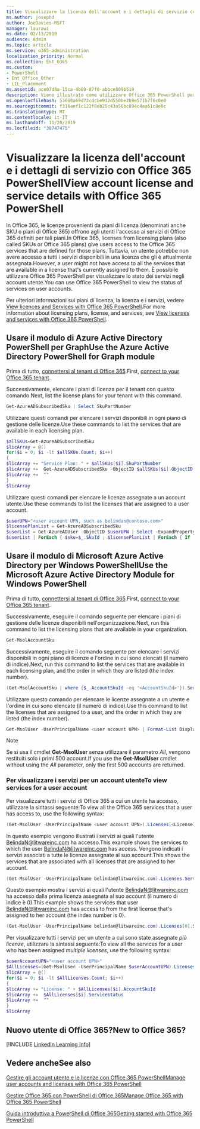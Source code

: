 ```yaml
---
title: Visualizzare la licenza dell'account e i dettagli di servizio con Office 365 PowerShell
ms.author: josephd
author: JoeDavies-MSFT
manager: laurawi
ms.date: 02/13/2019
audience: Admin
ms.topic: article
ms.service: o365-administration
localization_priority: Normal
ms.collection: Ent_O365
ms.custom:
- PowerShell
- Ent_Office_Other
- LIL_Placement
ms.assetid: ace07d8a-15ca-4b89-87f0-abbce809b519
description: Viene illustrato come utilizzare Office 365 PowerShell per determinare i servizi di Office 365 assegnati agli utenti.
ms.openlocfilehash: 53668a69d72cdcbe912d550be2b9e571b7f6c0e0
ms.sourcegitcommit: f316aef1c122f8eb25c43a56bc894c4aa61c8e0c
ms.translationtype: MT
ms.contentlocale: it-IT
ms.lasthandoff: 11/20/2019
ms.locfileid: "38747475"
---
```

# <a name="view-account-license-and-service-details-with-office-365-powershell"></a><span data-ttu-id="6f8dd-103">Visualizzare la licenza dell'account e i dettagli di servizio con Office 365 PowerShell</span><span class="sxs-lookup"><span data-stu-id="6f8dd-103">View account license and service details with Office 365 PowerShell</span></span>

<span data-ttu-id="6f8dd-104">In Office 365, le licenze provenienti da piani di licenza (denominati anche SKU o piani di Office 365) offrono agli utenti l'accesso ai servizi di Office 365 definiti per tali piani.</span><span class="sxs-lookup"><span data-stu-id="6f8dd-104">In Office 365, licenses from licensing plans (also called SKUs or Office 365 plans) give users access to the Office 365 services that are defined for those plans.</span></span> <span data-ttu-id="6f8dd-105">Tuttavia, un utente potrebbe non avere accesso a tutti i servizi disponibili in una licenza che gli è attualmente assegnata.</span><span class="sxs-lookup"><span data-stu-id="6f8dd-105">However, a user might not have access to all the services that are available in a license that's currently assigned to them.</span></span> <span data-ttu-id="6f8dd-106">È possibile utilizzare Office 365 PowerShell per visualizzare lo stato dei servizi negli account utente.</span><span class="sxs-lookup"><span data-stu-id="6f8dd-106">You can use Office 365 PowerShell to view the status of services on user accounts.</span></span> 

<span data-ttu-id="6f8dd-107">Per ulteriori informazioni sui piani di licenza, la licenza e i servizi, vedere [View licences and Services with Office 365 PowerShell](view-licenses-and-services-with-office-365-powershell.md).</span><span class="sxs-lookup"><span data-stu-id="6f8dd-107">For more information about licensing plans, license, and services, see [View licenses and services with Office 365 PowerShell](view-licenses-and-services-with-office-365-powershell.md).</span></span>

## <a name="use-the-azure-active-directory-powershell-for-graph-module"></a><span data-ttu-id="6f8dd-108">Usare il modulo di Azure Active Directory PowerShell per Graph</span><span class="sxs-lookup"><span data-stu-id="6f8dd-108">Use the Azure Active Directory PowerShell for Graph module</span></span>

<span data-ttu-id="6f8dd-109">Prima di tutto, [connettersi al tenant di Office 365](connect-to-office-365-powershell.md#connect-with-the-azure-active-directory-powershell-for-graph-module).</span><span class="sxs-lookup"><span data-stu-id="6f8dd-109">First, [connect to your Office 365 tenant](connect-to-office-365-powershell.md#connect-with-the-azure-active-directory-powershell-for-graph-module).</span></span>
  
<span data-ttu-id="6f8dd-110">Successivamente, elencare i piani di licenza per il tenant con questo comando.</span><span class="sxs-lookup"><span data-stu-id="6f8dd-110">Next, list the license plans for your tenant with this command.</span></span>

```powershell
Get-AzureADSubscribedSku | Select SkuPartNumber
```

<span data-ttu-id="6f8dd-111">Utilizzare questi comandi per elencare i servizi disponibili in ogni piano di gestione delle licenze.</span><span class="sxs-lookup"><span data-stu-id="6f8dd-111">Use these commands to list the services that are available in each licensing plan.</span></span>

```powershell
$allSKUs=Get-AzureADSubscribedSku
$licArray = @()
for($i = 0; $i -lt $allSKUs.Count; $i++)
{
$licArray += "Service Plan: " + $allSKUs[$i].SkuPartNumber
$licArray +=  Get-AzureADSubscribedSku -ObjectID $allSKUs[$i].ObjectID | Select -ExpandProperty ServicePlans
$licArray +=  ""
}
$licArray
```

<span data-ttu-id="6f8dd-112">Utilizzare questi comandi per elencare le licenze assegnate a un account utente.</span><span class="sxs-lookup"><span data-stu-id="6f8dd-112">Use these commands to list the licenses that are assigned to a user account.</span></span>

```powershell
$userUPN="<user account UPN, such as belindan@contoso.com>"
$licensePlanList = Get-AzureADSubscribedSku
$userList = Get-AzureADUser -ObjectID $userUPN | Select -ExpandProperty AssignedLicenses | Select SkuID 
$userList | ForEach { $sku=$_.SkuId ; $licensePlanList | ForEach { If ( $sku -eq $_.ObjectId.substring($_.ObjectId.length - 36, 36) ) { Write-Host $_.SkuPartNumber } } }
```

## <a name="use-the-microsoft-azure-active-directory-module-for-windows-powershell"></a><span data-ttu-id="6f8dd-113">Usare il modulo di Microsoft Azure Active Directory per Windows PowerShell</span><span class="sxs-lookup"><span data-stu-id="6f8dd-113">Use the Microsoft Azure Active Directory Module for Windows PowerShell</span></span>

<span data-ttu-id="6f8dd-114">Prima di tutto, [connettersi al tenant di Office 365](connect-to-office-365-powershell.md#connect-with-the-microsoft-azure-active-directory-module-for-windows-powershell).</span><span class="sxs-lookup"><span data-stu-id="6f8dd-114">First, [connect to your Office 365 tenant](connect-to-office-365-powershell.md#connect-with-the-microsoft-azure-active-directory-module-for-windows-powershell).</span></span>

<span data-ttu-id="6f8dd-115">Successivamente, eseguire il comando seguente per elencare i piani di gestione delle licenze disponibili nell'organizzazione.</span><span class="sxs-lookup"><span data-stu-id="6f8dd-115">Next, run this command to list the licensing plans that are available in your organization.</span></span> 

```powershell
Get-MsolAccountSku
```

<span data-ttu-id="6f8dd-116">Successivamente, eseguire il comando seguente per elencare i servizi disponibili in ogni piano di licenze e l'ordine in cui sono elencati (il numero di indice).</span><span class="sxs-lookup"><span data-stu-id="6f8dd-116">Next, run this command to list the services that are available in each licensing plan, and the order in which they are listed (the index number).</span></span>

```powershell
(Get-MsolAccountSku | where {$_.AccountSkuId -eq '<AccountSkuId>'}).ServiceStatus
```
  
<span data-ttu-id="6f8dd-117">Utilizzare questo comando per elencare le licenze assegnate a un utente e l'ordine in cui sono elencate (il numero di indice).</span><span class="sxs-lookup"><span data-stu-id="6f8dd-117">Use this command to list the licenses that are assigned to a user, and the order in which they are listed (the index number).</span></span>

```powershell
Get-MsolUser -UserPrincipalName <user account UPN> | Format-List DisplayName,Licenses
```

>[!Note]
><span data-ttu-id="6f8dd-118">Se si usa il cmdlet **Get-MsolUser** senza utilizzare il parametro _All_, vengono restituiti solo i primi 500 account.</span><span class="sxs-lookup"><span data-stu-id="6f8dd-118">If you use the **Get-MsolUser** cmdlet without using the _All_ parameter, only the first 500 accounts are returned.</span></span>
>
   

### <a name="to-view-services-for-a-user-account"></a><span data-ttu-id="6f8dd-119">Per visualizzare i servizi per un account utente</span><span class="sxs-lookup"><span data-stu-id="6f8dd-119">To view services for a user account</span></span>

<span data-ttu-id="6f8dd-120">Per visualizzare tutti i servizi di Office 365 a cui un utente ha accesso, utilizzare la sintassi seguente:</span><span class="sxs-lookup"><span data-stu-id="6f8dd-120">To view all the Office 365 services that a user has access to, use the following syntax:</span></span>
  
```powershell
(Get-MsolUser -UserPrincipalName <user account UPN>).Licenses[<LicenseIndexNumber>].ServiceStatus
```

<span data-ttu-id="6f8dd-121">In questo esempio vengono illustrati i servizi ai quali l'utente BelindaN@litwareinc.com ha accesso.</span><span class="sxs-lookup"><span data-stu-id="6f8dd-121">This example shows the services to which the user BelindaN@litwareinc.com has access.</span></span> <span data-ttu-id="6f8dd-122">Vengono indicati i servizi associati a tutte le licenze assegnate al suo account.</span><span class="sxs-lookup"><span data-stu-id="6f8dd-122">This shows the services that are associated with all licenses that are assigned to her account.</span></span>
  
```powershell
(Get-MsolUser -UserPrincipalName belindan@litwareinc.com).Licenses.ServiceStatus
```

<span data-ttu-id="6f8dd-123">Questo esempio mostra i servizi ai quali l'utente BelindaN@litwareinc.com ha accesso dalla prima licenza assegnata al suo account (il numero di indice è 0).</span><span class="sxs-lookup"><span data-stu-id="6f8dd-123">This example shows the services that user BelindaN@litwareinc.com has access to from the first license that's assigned to her account (the index number is 0).</span></span>
  
```powershell
(Get-MsolUser -UserPrincipalName belindan@litwareinc.com).Licenses[0].ServiceStatus
```

<span data-ttu-id="6f8dd-124">Per visualizzare tutti i servizi per un utente a cui sono state assegnate *più licenze*, utilizzare la sintassi seguente:</span><span class="sxs-lookup"><span data-stu-id="6f8dd-124">To view all the services for a user who has been assigned *multiple licenses*, use the following syntax:</span></span>

```powershell
$userAccountUPN="<user account UPN>"
$AllLicenses=(Get-MsolUser -UserPrincipalName $userAccountUPN).Licenses
$licArray = @()
for($i = 0; $i -lt $AllLicenses.Count; $i++)
{
$licArray += "License: " + $AllLicenses[$i].AccountSkuId
$licArray +=  $AllLicenses[$i].ServiceStatus
$licArray +=  ""
}
$licArray
```

  
## <a name="new-to-office-365"></a><span data-ttu-id="6f8dd-125">Nuovo utente di Office 365?</span><span class="sxs-lookup"><span data-stu-id="6f8dd-125">New to Office 365?</span></span>

[!INCLUDE [LinkedIn Learning Info](../common/office/linkedin-learning-info.md)]

## <a name="see-also"></a><span data-ttu-id="6f8dd-126">Vedere anche</span><span class="sxs-lookup"><span data-stu-id="6f8dd-126">See also</span></span>

[<span data-ttu-id="6f8dd-127">Gestire gli account utente e le licenze con Office 365 PowerShell</span><span class="sxs-lookup"><span data-stu-id="6f8dd-127">Manage user accounts and licenses with Office 365 PowerShell</span></span>](manage-user-accounts-and-licenses-with-office-365-powershell.md)
  
[<span data-ttu-id="6f8dd-128">Gestire Office 365 con PowerShell di Office 365</span><span class="sxs-lookup"><span data-stu-id="6f8dd-128">Manage Office 365 with Office 365 PowerShell</span></span>](manage-office-365-with-office-365-powershell.md)
  
[<span data-ttu-id="6f8dd-129">Guida introduttiva a PowerShell di Office 365</span><span class="sxs-lookup"><span data-stu-id="6f8dd-129">Getting started with Office 365 PowerShell</span></span>](getting-started-with-office-365-powershell.md)
